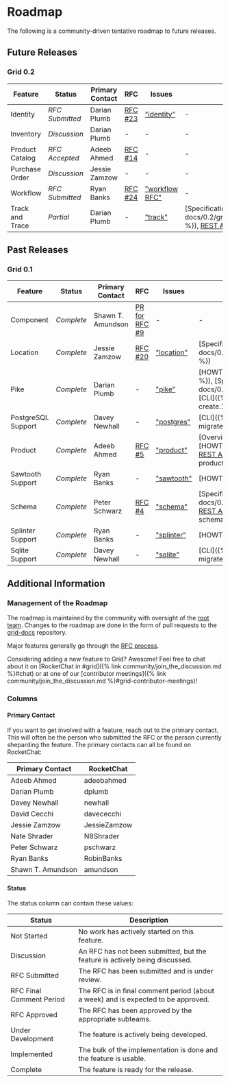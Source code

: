 # Roadmap

<!--
  Copyright 2018-2020 Cargill Incorporated
  Licensed under Creative Commons Attribution 4.0 International License
  https://creativecommons.org/licenses/by/4.0/
-->

The following is a community-driven tentative roadmap to future releases.

## Future Releases

### Grid 0.2

| Feature | Status | Primary Contact | RFC | Issues | Documentation |
| ------- | ------ | --------------- | --- | ------- | ------------- |
| Identity | *RFC Submitted* | Darian Plumb | [RFC #23](https://github.com/hyperledger/grid-rfcs/pull/23) | ["identity"](https://github.com/orgs/hyperledger/projects/1?card_filter_query=label%3A%22epic%3A+grid+identity%22) | - |
| Inventory | *Discussion* | Darian Plumb | - | - | - |
| Product Catalog | *RFC Accepted* | Adeeb Ahmed | [RFC #14](https://github.com/hyperledger/grid-rfcs/blob/master/text/0014-catalog.md) | - | - |
| Purchase Order | *Discussion* | Jessie Zamzow | - | - | - |
| Workflow | *RFC Submitted* | Ryan Banks | [RFC #24](https://github.com/hyperledger/grid-rfcs/pull/24) | ["workflow RFC"](https://github.com/orgs/hyperledger/projects/1?card_filter_query=label%3A%22epic%3A+workflow+rfc%22) | - |
| Track and Trace | *Partial* | Darian Plumb | - | ["track"](https://github.com/orgs/hyperledger/projects/1?card_filter_query=track) | [Specification]({% link docs/0.2/grid_track_and_trace_family_specification.md %}), [REST&nbsp;API](/docs/0.2/api/#tag/Track-and-Trace) |

## Past Releases
### Grid 0.1

| Feature | Status | Primary Contact | RFC | Issues | Documentation |
| ------- | ------ | --------------- | --- | ------- | ------------- |
| Component | *Complete* | Shawn T. Amundson | [PR for RFC #9](https://github.com/hyperledger/grid-rfcs/pull/9) | - | - |
| Location | *Complete* | Jessie Zamzow | [RFC #20](https://github.com/hyperledger/grid-rfcs/blob/master/text/0020-location.md) | ["location"](https://github.com/orgs/hyperledger/projects/1?card_filter_query=location) | [Specification]({% link docs/0.1/grid_location_smart_contract_specification.md %}) |
| Pike | *Complete* | Darian Plumb | - | ["pike"](https://github.com/orgs/hyperledger/projects/1?card_filter_query=pike) | [HOWTO]({% link docs/0.1/creating_organizations.md %}), [Specification]({% link docs/0.1/pike_transaction_family.md %}), [REST&nbsp;API](/docs/0.1/api/#tag/Pike), [CLI]({% link docs/0.1/references/cli/grid-agent-create.1.md %}) |
| PostgreSQL Support | *Complete* | Davey Newhall | - | ["postgres"](https://github.com/orgs/hyperledger/projects/1?card_filter_query=postgres) | [CLI]({% link docs/0.1/references/cli/grid-database-migrate.1.md %}) [Schema](https://grid.hyperledger.org/docs/0.1/database/postgres/)|
| Product | *Complete* | Adeeb Ahmed | [RFC #5](https://github.com/hyperledger/grid-rfcs/blob/master/text/0005-product.md) | ["product"](https://github.com/orgs/hyperledger/projects/1?card_filter_query=product) | [Overview]({% link docs/0.1/grid_product.md %}), [HOWTO]({% link docs/0.1/creating_products.md %}), [REST&nbsp;API](/docs/0.1/api/#tag/Product), [CLI]({% link docs/0.1/references/cli/grid-product-create.1.md %}) |
| Sawtooth Support | *Complete* | Ryan Banks | - | ["sawtooth"](https://github.com/orgs/hyperledger/projects/1?card_filter_query=sawtooth) | [HOWTO]({% link docs/0.1/grid_on_sawtooth.md %})  |
| Schema | *Complete* | Peter Schwarz | [RFC #4](https://github.com/hyperledger/grid-rfcs/blob/master/text/0000-grid-primitives.md) | ["schema"](https://github.com/orgs/hyperledger/projects/1?card_filter_query=schema) | [Specification]({% link docs/0.1/grid_schema_family_specification.md %}), [REST&nbsp;API](/docs/0.1/api/#tag/Schema), [CLI]({% link docs/0.1/references/cli/grid-schema-create.1.md %}) |
| Splinter Support | *Complete* | Ryan Banks | - | ["splinter"](https://github.com/orgs/hyperledger/projects/1?card_filter_query=splinter) | [HOWTO]({% link docs/0.1/grid_on_splinter.md %}) |
| Sqlite Support | *Complete* | Davey Newhall | - | ["sqlite"](https://github.com/orgs/hyperledger/projects/1?card_filter_query=sqlite) | [CLI]({% link docs/0.1/references/cli/grid-database-migrate.1.md %}) [Schema](https://grid.hyperledger.org/docs/0.1/database/sqlite/) |


## Additional Information

### Management of the Roadmap

The roadmap is maintained by the community with oversight of the
[root team](https://github.com/hyperledger/grid-rfcs/blob/master/subteams/root.md).
Changes to the roadmap are done in the form of pull requests to the
[grid-docs](https://github.com/hyperledger/grid-docs) repository.

Major features generally go through the [RFC
process](https://github.com/hyperledger/grid-rfcs).

Considering adding a new feature to Grid? Awesome! Feel free to chat about it
on [RocketChat in
#grid]({% link community/join_the_discussion.md %}#chat)  or at
one of our [contributor
meetings]({% link community/join_the_discussion.md %}#grid-contributor-meetings)!

### Columns

#### Primary Contact

If you want to get involved with a feature, reach out to the primary contact.
This will often be the person who submitted the RFC or the person currently
sheparding the feature. The primary contacts can all be found on RocketChat:

| Primary Contact   | RocketChat |
| --- | --- |
| Adeeb Ahmed | adeebahmed |
| Darian Plumb | dplumb |
| Davey Newhall | newhall |
| David Cecchi | davececchi |
| Jessie Zamzow | JessieZamzow |
| Nate Shrader | N8Shrader |
| Peter Schwarz | pschwarz |
| Ryan Banks | RobinBanks |
| Shawn T. Amundson | amundson |

#### Status

The status column can contain these values:

| Status | Description |
| --- | --- |
| Not Started | No work has actively started on this feature. |
| Discussion | An RFC has not been submitted, but the feature is actively being discussed. |
| RFC Submitted | The RFC has been submitted and is under review. |
| RFC Final Comment Period | The RFC is in final comment period (about a week) and is expected to be approved. |
| RFC Approved | The RFC has been approved by the appropriate subteams. |
| Under Development | The feature is actively being developed. |
| Implemented | The bulk of the implementation is done and the feature is usable. |
| Complete | The feature is ready for the release. |
